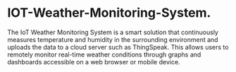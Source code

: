 # IOT-Weather-Monitoring-System.
The IoT Weather Monitoring System is a smart solution that continuously measures temperature and humidity in the surrounding environment and uploads the data to a cloud server such as ThingSpeak. This allows users to remotely monitor real-time weather conditions through graphs and dashboards accessible on a web browser or mobile device.
